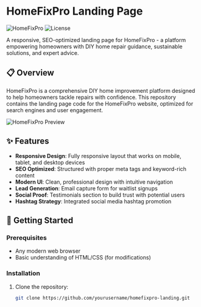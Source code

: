# HomeFixPro Landing Page

![HomeFixPro](https://img.shields.io/badge/HomeFixPro-DIY%20With%20Confidence-2c7873)
![License](https://img.shields.io/badge/license-MIT-blue.svg)

A responsive, SEO-optimized landing page for HomeFixPro - a platform empowering homeowners with DIY home repair guidance, sustainable solutions, and expert advice.

## 📋 Overview

HomeFixPro is a comprehensive DIY home improvement platform designed to help homeowners tackle repairs with confidence. This repository contains the landing page code for the HomeFixPro website, optimized for search engines and user engagement.

![HomeFixPro Preview](https://v0-home-fix-pro.vercel.app/)

## ✨ Features

- **Responsive Design**: Fully responsive layout that works on mobile, tablet, and desktop devices
- **SEO Optimized**: Structured with proper meta tags and keyword-rich content
- **Modern UI**: Clean, professional design with intuitive navigation
- **Lead Generation**: Email capture form for waitlist signups
- **Social Proof**: Testimonials section to build trust with potential users
- **Hashtag Strategy**: Integrated social media hashtag promotion

## 🚀 Getting Started

### Prerequisites

- Any modern web browser
- Basic understanding of HTML/CSS (for modifications)

### Installation

1. Clone the repository:
   ```bash
   git clone https://github.com/yourusername/homefixpro-landing.git
